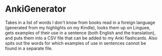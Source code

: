 # AnkiGenerator

Takes in a list of words I don't know from books read in a foreign language (generated from my highlights on my Kindle), looks them up on Linguee, gets examples of their use in a sentence (both English and the translation), and puts them into a CSV file that can be added to my Anki flashcards. Also spits out the words for which examples of use in sentences cannot be found in a separate file.
